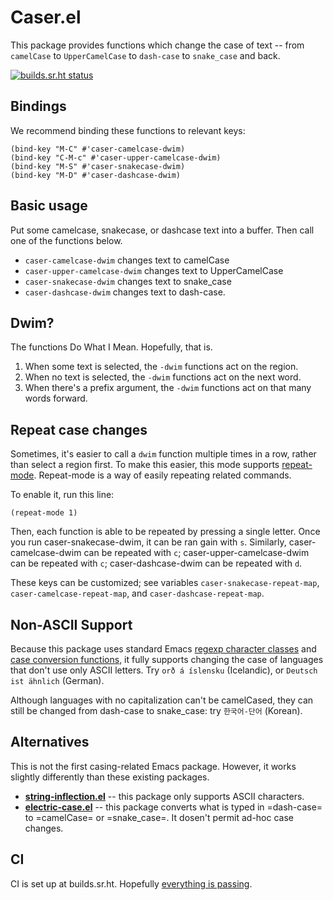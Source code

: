 # Caser.el #

This package provides functions which change the case of text -- from `camelCase` to `UpperCamelCase` to `dash-case` to `snake_case` and back.

[![builds.sr.ht status](https://builds.sr.ht/~zck/caser.el.svg)](https://builds.sr.ht/~zck/caser.el?)

## Bindings ##

We recommend binding these functions to relevant keys:

```emacs-lisp
(bind-key "M-C" #'caser-camelcase-dwim)
(bind-key "C-M-c" #'caser-upper-camelcase-dwim)
(bind-key "M-S" #'caser-snakecase-dwim)
(bind-key "M-D" #'caser-dashcase-dwim)
```

## Basic usage ##

Put some camelcase, snakecase, or dashcase text into a buffer. Then call one of the functions below.

* `caser-camelcase-dwim` changes text to camelCase
* `caser-upper-camelcase-dwim` changes text to UpperCamelCase
* `caser-snakecase-dwim` changes text to snake_case
* `caser-dashcase-dwim` changes text to dash-case.

## Dwim?

The functions Do What I Mean. Hopefully, that is.

1. When some text is selected, the `-dwim` functions act on the region.
1. When no text is selected, the `-dwim` functions act on the next word.
1. When there's a prefix argument, the `-dwim` functions act on that many words forward.

## Repeat case changes ##

Sometimes, it's easier to call a `dwim` function multiple times in a row, rather than select a region first. To make this easier, this mode supports [repeat-mode](https://karthinks.com/software/it-bears-repeating/). Repeat-mode is a way of easily repeating related commands.

To enable it, run this line:

```emacs-lisp
(repeat-mode 1)
```

Then, each function is able to be repeated by pressing a single letter. Once you run caser-snakecase-dwim, it can be ran gain with `s`. Similarly, caser-camelcase-dwim can be repeated with `c`; caser-upper-camelcase-dwim can be repeated with `c`; caser-dashcase-dwim can be repeated with `d`.

These keys can be customized; see variables `caser-snakecase-repeat-map`, `caser-camelcase-repeat-map`, and `caser-dashcase-repeat-map`.

## Non-ASCII Support ##

Because this package uses standard Emacs [regexp character classes](https://www.gnu.org/software/emacs/manual/html_node/elisp/Char-Classes.html) and [case conversion functions](https://www.gnu.org/software/emacs/manual/html_node/elisp/Case-Conversion.html), it fully supports changing the case of languages that don't use only ASCII letters. Try `orð á íslensku` (Icelandic), or `Deutsch ist ähnlich` (German).

Although languages with no capitalization can't be camelCased, they can still be changed from dash-case to snake_case: try `한국어-단어` (Korean).

## Alternatives ##

This is not the first casing-related Emacs package. However, it works slightly differently than these existing packages.

* **[string-inflection.el](https://github.com/akicho8/string-inflection)** -- this package only supports ASCII characters.
* **[electric-case.el](https://github.com/zk-phi/electric-case)** -- this package converts what is typed in =dash-case= to =camelCase= or =snake_case=. It dosen't permit ad-hoc case changes.

## CI

CI is set up at builds.sr.ht. Hopefully [everything is passing](https://builds.sr.ht/~zck/caser.el).
